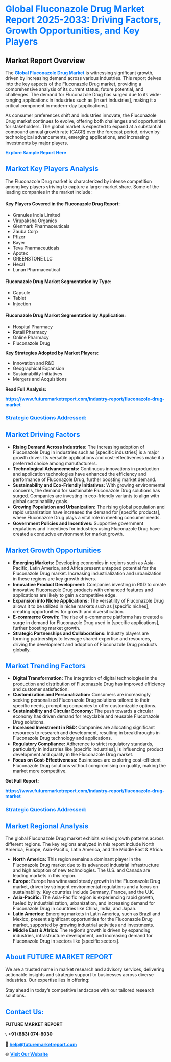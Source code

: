 <h1 style="color: #007BFF;">Global Fluconazole Drug Market Report 2025-2033: Driving Factors, Growth Opportunities, and Key Players</h1>

<section id="overview">
<h2>Market Report Overview</h2>
<p>The <a href="https://www.futuremarketreport.com/industry-report/fluconazole-drug-market" style="color: #007BFF; text-decoration: none;"><strong>Global Fluconazole Drug Market</strong></a> is witnessing significant growth, driven by increasing demand across various industries. This report delves into the key aspects of the Fluconazole Drug market, providing a comprehensive analysis of its current status, future potential, and challenges. The demand for Fluconazole Drug has surged due to its wide-ranging applications in industries such as [insert industries], making it a critical component in modern-day [applications].</p>
<p>As consumer preferences shift and industries innovate, the Fluconazole Drug market continues to evolve, offering both challenges and opportunities for stakeholders. The global market is expected to expand at a substantial compound annual growth rate (CAGR) over the forecast period, driven by technological advancements, emerging applications, and increasing investments by major players.</p>
</section>

<section id="overview">
<p><a href="https://www.futuremarketreport.com/request-sample/reportId=127472" style="color: #007BFF; text-decoration: none;"><strong>Explore Sample Report Here</strong></a></p>
</section>

<section id="key-players">
<h2 style="color: #007BFF;">Market Key Players Analysis</h2>
<p>The Fluconazole Drug market is characterized by intense competition among key players striving to capture a larger market share. Some of the leading companies in the market include:</p>
<h4>Key Players Covered in the Fluconazole Drug Report:</h4>
<ul><li>Granules India Limited</li><li>Virupaksha Organics</li><li>Glenmark Pharmaceuticals</li><li>Zauba Corp</li><li>Pfizer</li><li>Bayer</li><li>Teva Pharmaceuticals</li><li>Apotex</li><li>GREENSTONE LLC</li><li>Hexal</li><li>Lunan Pharmaceutical</li></ul>
<h4>Fluconazole Drug Market Segmentation by Type:</h4>
<ul><li>Capsule</li><li>Tablet</li><li>Injection</li></ul>

<h4>Fluconazole Drug Market Segmentation by Application:</h4>
<ul><li>Hospital Pharmacy</li><li>Retail Pharmacy</li><li>Online Pharmacy</li><li>Fluconazole Drug</li></ul>
<p><strong>Key Strategies Adopted by Market Players:</strong></p>
<ul>
<li>Innovation and R&D</li>
<li>Geographical Expansion</li>
<li>Sustainability Initiatives</li>
<li>Mergers and Acquisitions</li>
</ul>
</section>

<section>
<p><strong>Read Full Analysis: </strong></p><a href="https://www.futuremarketreport.com/industry-report/fluconazole-drug-market" style="color: #007BFF; text-decoration: none;"><strong>https://www.futuremarketreport.com/industry-report/fluconazole-drug-market</strong></a>
<h3 style="color: #007BFF;">Strategic Questions Addressed:</h3>
</section>

<section id="driving-factors">
<h2 style="color: #007BFF;">Market Driving Factors</h2>
<ul>
<li><strong>Rising Demand Across Industries:</strong> The increasing adoption of Fluconazole Drug in industries such as [specific industries] is a major growth driver. Its versatile applications and cost-effectiveness make it a preferred choice among manufacturers.</li>
<li><strong>Technological Advancements:</strong> Continuous innovations in production and application technologies have enhanced the efficiency and performance of Fluconazole Drug, further boosting market demand.</li>
<li><strong>Sustainability and Eco-Friendly Initiatives:</strong> With growing environmental concerns, the demand for sustainable Fluconazole Drug solutions has surged. Companies are investing in eco-friendly variants to align with global sustainability goals.</li>
<li><strong>Growing Population and Urbanization:</strong> The rising global population and rapid urbanization have increased the demand for [specific products], where Fluconazole Drug plays a vital role in meeting consumer needs.</li>
<li><strong>Government Policies and Incentives:</strong> Supportive government regulations and incentives for industries using Fluconazole Drug have created a conducive environment for market growth.</li>
</ul>
</section>

<section id="growth-opportunities">
<h2 style="color: #007BFF;">Market Growth Opportunities</h2>
<ul>
<li><strong>Emerging Markets:</strong> Developing economies in regions such as Asia-Pacific, Latin America, and Africa present untapped potential for the Fluconazole Drug market. Increasing industrialization and urbanization in these regions are key growth drivers.</li>
<li><strong>Innovative Product Development:</strong> Companies investing in R&D to create innovative Fluconazole Drug products with enhanced features and applications are likely to gain a competitive edge.</li>
<li><strong>Expansion into Niche Applications:</strong> The versatility of Fluconazole Drug allows it to be utilized in niche markets such as [specific niches], creating opportunities for growth and diversification.</li>
<li><strong>E-commerce Growth:</strong> The rise of e-commerce platforms has created a surge in demand for Fluconazole Drug used in [specific applications], further boosting market growth.</li>
<li><strong>Strategic Partnerships and Collaborations:</strong> Industry players are forming partnerships to leverage shared expertise and resources, driving the development and adoption of Fluconazole Drug products globally.</li>
</ul>
</section>

<section id="trending-factors">
<h2 style="color: #007BFF;">Market Trending Factors</h2>
<ul>
<li><strong>Digital Transformation:</strong> The integration of digital technologies in the production and distribution of Fluconazole Drug has improved efficiency and customer satisfaction.</li>
<li><strong>Customization and Personalization:</strong> Consumers are increasingly seeking personalized Fluconazole Drug solutions tailored to their specific needs, prompting companies to offer customizable options.</li>
<li><strong>Sustainability and Circular Economy:</strong> The push towards a circular economy has driven demand for recyclable and reusable Fluconazole Drug solutions.</li>
<li><strong>Increased Investment in R&D:</strong> Companies are allocating significant resources to research and development, resulting in breakthroughs in Fluconazole Drug technology and applications.</li>
<li><strong>Regulatory Compliance:</strong> Adherence to strict regulatory standards, particularly in industries like [specific industries], is influencing product development and quality in the Fluconazole Drug market.</li>
<li><strong>Focus on Cost-Effectiveness:</strong> Businesses are exploring cost-efficient Fluconazole Drug solutions without compromising on quality, making the market more competitive.</li>
</ul>
</section>

<section>
<p><strong>Get Full Report: </strong></p><a href="https://www.futuremarketreport.com/industry-report/fluconazole-drug-market" style="color: #007BFF; text-decoration: none;"><strong>https://www.futuremarketreport.com/industry-report/fluconazole-drug-market</strong></a>
<h3 style="color: #007BFF;">Strategic Questions Addressed:</h3>
</section>


<section id="regional-analysis">
<h2 style="color: #007BFF;">Market Regional Analysis</h2>
<p>The global Fluconazole Drug market exhibits varied growth patterns across different regions. The key regions analyzed in this report include North America, Europe, Asia-Pacific, Latin America, and the Middle East & Africa:</p>
<ul>
<li><strong>North America:</strong> This region remains a dominant player in the Fluconazole Drug market due to its advanced industrial infrastructure and high adoption of new technologies. The U.S. and Canada are leading markets in this region.</li>
<li><strong>Europe:</strong> Europe has witnessed steady growth in the Fluconazole Drug market, driven by stringent environmental regulations and a focus on sustainability. Key countries include Germany, France, and the U.K.</li>
<li><strong>Asia-Pacific:</strong> The Asia-Pacific region is experiencing rapid growth, fueled by industrialization, urbanization, and increasing demand for Fluconazole Drug in countries like China, India, and Japan.</li>
<li><strong>Latin America:</strong> Emerging markets in Latin America, such as Brazil and Mexico, present significant opportunities for the Fluconazole Drug market, supported by growing industrial activities and investments.</li>
<li><strong>Middle East & Africa:</strong> The region’s growth is driven by expanding industries, infrastructure development, and increasing demand for Fluconazole Drug in sectors like [specific sectors].</li>
</ul>
</section>

<footer>
<h2 style="color: #007BFF;">About FUTURE MARKET REPORT</h2>
<p>We are a trusted name in market research and advisory services, delivering actionable insights and strategic support to businesses across diverse industries. Our expertise lies in offering:</p>

<p>Stay ahead in today’s competitive landscape with our tailored research solutions.</p>

<h2 style="color: #007BFF;">Contact Us:</h2>
<p><strong>FUTURE MARKET REPORT</strong></p>
<p>📞 <strong>+91 (883) 074-8030</strong></p>
<p>📧 <strong><a href="mailto:help@futuremarketreport.com" style="color: #007BFF;">help@futuremarketreport.com</a></strong></p>
<p>🌐 <strong><a href="https://www.futuremarketreport.com/" style="color: #007BFF;">Visit Our Website</a></strong></p>
</footer>